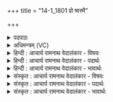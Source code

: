 +++
title = "14-1_1801 प्रो ष्वस्मै"

+++
<details><summary>पदपाठः</summary>

प्र꣢। उ꣣। सु꣢। अ꣣स्मै। पुरोरथ꣢म्। पु꣣रः। रथ꣢म्। इ꣡न्द्रा꣢꣯य। शू꣣ष꣢म्। अ꣣र्चत। अभी꣡के꣢। चि꣣त्। उ। लोककृ꣢त्। लो꣣क। कृ꣢त्। सङ्गे꣡। स꣣म्। गे꣢। स꣣म꣡त्सु꣢। स꣣। म꣡त्सु꣢꣯। वृ꣣त्रहा꣢। वृ꣣त्र। हा꣢। अ꣣स्मा꣡क꣢म्। बो꣣धि। चोदिता꣢। न꣡भ꣢꣯न्ताम्। अ꣣न्यके꣡षा꣢म्। अ꣣न्। यके꣡षा꣢म्। ज्या꣣काः꣢। अ꣡धि꣢꣯। ध꣡न्व꣢꣯सु। १८०१।
</details>

<details><summary>अधिमन्त्रम् (VC)</summary>

- इन्द्रः
- सुदासः पैजवनः
- शक्वरी
- धैवतः
</details>

<details><summary>हिन्दी : आचार्य रामनाथ वेदालंकार - विषयः</summary>

प्रथम मन्त्र में परमात्मा के शत्रुविनाश के गुण की प्रशंसा की गयी है।
</details>

<details><summary>हिन्दी : आचार्य रामनाथ वेदालंकार - पदार्थः</summary>

पदार्थान्वयभाषाः -  हे साथियो ! (अस्मै इन्द्राय) इस जगदीश्वर के महिमा-गान के लिए, (पुरोरथम्) रथ को सबसे आगे रखनेवाले (शूषम्) इसके बल की (प्र अर्चत उ) प्रशंसा करो। वह (अभीके चित् उ) अपने सखा के ऊपर आक्रमण होने पर (लोककृत्) उसे विजय दिलानेवाला होता है। (समत्सु) देवासुरसङ्ग्रामों में (सङ्गे) मुठभेड़ होने पर (वृत्रहा) पाप आदि शत्रुओं का वधकर्ता होता है। वह जगदीश्वर (अस्माकम्) हम वीरों का (चोदिता) प्रेरक होता हुआ (बोधि) हमें उद्बोधन देवे। (धन्वसु अधि) धनुषों पर चढ़ायी हुई (अन्यकेषाम्) शत्रुओं की (ज्याकाः) डोरियाँ (नभन्ताम्) टूट जाएँ, अर्थात् वे साधनहीन होकर पराजित हो जाएँ ॥१॥ यहाँ श्लेष से जीवात्मापरक और सेनापतिपरक अर्थ भी जानना चाहिए ॥१॥
</details>

<details><summary>हिन्दी : आचार्य रामनाथ वेदालंकार - भावार्थः</summary>

भावार्थभाषाः -  जैसे वीर सेनापति आक्रान्ता शत्रुओं को मारकर अपने राष्ट्र को विजय दिलाता है,वैसे ही परमेश्वर पाप,विघ्न आदि रूप वैरियों को विनष्ट करके अपने उपासकों को विजयी करता है ॥१॥
</details>

<details><summary>संस्कृत : आचार्य रामनाथ वेदालंकार - विषयः</summary>

तत्रादौ परमात्मनः शत्रुविनाशगुणः प्रशस्यते।
</details>

<details><summary>संस्कृत : आचार्य रामनाथ वेदालंकार - पदार्थः</summary>

पदार्थान्वयभाषाः -  हे सखायः ! (अस्मै इन्द्राय) एतस्मै जगदीश्वराय, अस्य जगदीश्वरस्य महिमानं गातुमित्यर्थः, (पुरोरथम्) येन रथः सर्वेषां पुरः तिष्ठति तादृशम्, सर्वाग्रगन्तृत्वहेतुमित्यर्थः (शूषम्) अस्य बलम् (प्र अर्चत उ) प्रशंसत ! सः (अभीके चित् उ) स्वसख्युः उपरि आक्रमणे जाते (लोककृत्) तस्य विजयकर्ता जायते। (समत्सु) देवासुरसंग्रामेषु (सङ्गे) संघट्टे सति (वृत्रहा) पापादीनां शत्रूणां हन्ता भवति। स जगदीश्वरः (अस्माकम्) वीराणाम् अस्माकम् (चोदिता) प्रेरकः सन् (बोधि) अस्मान् उद्बोधयेत्। [बुध अवगमने, ण्यर्थगर्भः, विध्यर्थे लुङ्, अडभावश्च] (धन्वसु अधि) धनुःषु अधिरोपिताः (अन्यकेषाम्) शत्रूणाम् (ज्याकाः) प्रत्यञ्चाः (नभन्ताम्) त्रुट्यन्ताम्, ते निःसाधना भूत्वा पराजीयन्तामिति भावः। [नभ हिंसायाम्, भ्वादिः] ॥१॥ अत्र श्लेषेण जीवात्मपरः सेनापतिपरश्चाप्यर्थोऽध्यवसेयः ॥१॥
</details>

<details><summary>संस्कृत : आचार्य रामनाथ वेदालंकार - भावार्थः</summary>

भावार्थभाषाः -  यथा वीरः सेनापतिराक्रान्तॄन् शत्रून् हत्वा स्वराष्ट्रस्य विजयं कारयति तथैव परमेश्वरः पापविघ्नादिरूपान् रिपून् विनाश्य स्वोपासकान् विजयिनः करोति ॥१॥
</details>